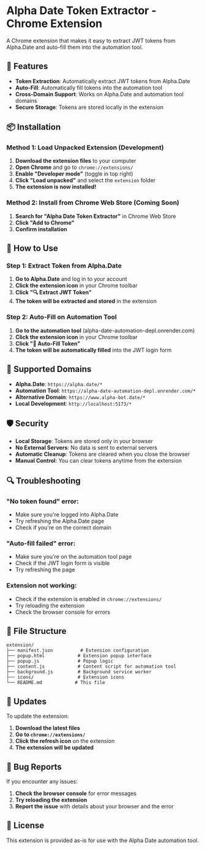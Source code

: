 # Alpha Date Token Extractor - Chrome Extension

A Chrome extension that makes it easy to extract JWT tokens from Alpha.Date and auto-fill them into the automation tool.

## 🚀 Features

- **Token Extraction**: Automatically extract JWT tokens from Alpha.Date
- **Auto-Fill**: Automatically fill tokens into the automation tool
- **Cross-Domain Support**: Works on Alpha.Date and automation tool domains
- **Secure Storage**: Tokens are stored locally in the extension

## 📦 Installation

### Method 1: Load Unpacked Extension (Development)

1. **Download the extension files** to your computer
2. **Open Chrome** and go to `chrome://extensions/`
3. **Enable "Developer mode"** (toggle in top right)
4. **Click "Load unpacked"** and select the `extension` folder
5. **The extension is now installed!**

### Method 2: Install from Chrome Web Store (Coming Soon)

1. **Search for "Alpha Date Token Extractor"** in Chrome Web Store
2. **Click "Add to Chrome"**
3. **Confirm installation**

## 🎯 How to Use

### Step 1: Extract Token from Alpha.Date

1. **Go to Alpha.Date** and log in to your account
2. **Click the extension icon** in your Chrome toolbar
3. **Click "🔍 Extract JWT Token"**
4. **The token will be extracted and stored** in the extension

### Step 2: Auto-Fill on Automation Tool

1. **Go to the automation tool** (alpha-date-automation-depl.onrender.com)
2. **Click the extension icon** in your Chrome toolbar
3. **Click "🚀 Auto-Fill Token"**
4. **The token will be automatically filled** into the JWT login form

## 🔧 Supported Domains

- **Alpha.Date**: `https://alpha.date/*`
- **Automation Tool**: `https://alpha-date-automation-depl.onrender.com/*`
- **Alternative Domain**: `https://www.alpha-bot.date/*`
- **Local Development**: `http://localhost:5173/*`

## 🛡️ Security

- **Local Storage**: Tokens are stored only in your browser
- **No External Servers**: No data is sent to external servers
- **Automatic Cleanup**: Tokens are cleared when you close the browser
- **Manual Control**: You can clear tokens anytime from the extension

## 🔍 Troubleshooting

### "No token found" error:
- Make sure you're logged into Alpha.Date
- Try refreshing the Alpha.Date page
- Check if you're on the correct domain

### "Auto-fill failed" error:
- Make sure you're on the automation tool page
- Check if the JWT login form is visible
- Try refreshing the page

### Extension not working:
- Check if the extension is enabled in `chrome://extensions/`
- Try reloading the extension
- Check the browser console for errors

## 📁 File Structure

```
extension/
├── manifest.json          # Extension configuration
├── popup.html            # Extension popup interface
├── popup.js              # Popup logic
├── content.js            # Content script for automation tool
├── background.js         # Background service worker
├── icons/                # Extension icons
└── README.md            # This file
```

## 🔄 Updates

To update the extension:
1. **Download the latest files**
2. **Go to `chrome://extensions/`**
3. **Click the refresh icon** on the extension
4. **The extension will be updated**

## 🐛 Bug Reports

If you encounter any issues:
1. **Check the browser console** for error messages
2. **Try reloading the extension**
3. **Report the issue** with details about your browser and the error

## 📝 License

This extension is provided as-is for use with the Alpha Date automation tool. 